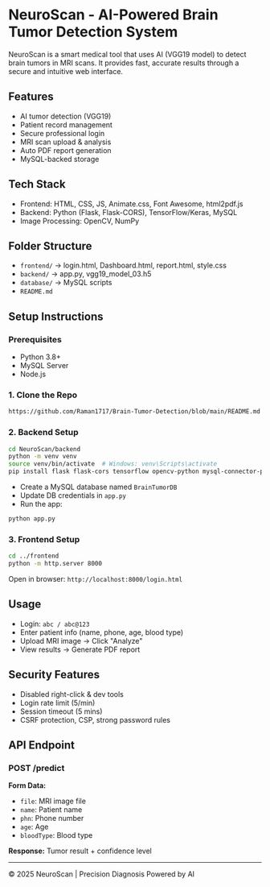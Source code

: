 # NeuroScan - AI-Powered Brain Tumor Detection System

NeuroScan is a smart medical tool that uses AI (VGG19 model) to detect brain tumors in MRI scans. It provides fast, accurate results through a secure and intuitive web interface.

## Features
- AI tumor detection (VGG19)
- Patient record management
- Secure professional login
- MRI scan upload & analysis
- Auto PDF report generation
- MySQL-backed storage

## Tech Stack
- Frontend: HTML, CSS, JS, Animate.css, Font Awesome, html2pdf.js
- Backend: Python (Flask, Flask-CORS), TensorFlow/Keras, MySQL
- Image Processing: OpenCV, NumPy

## Folder Structure
- `frontend/` → login.html, Dashboard.html, report.html, style.css
- `backend/` → app.py, vgg19_model_03.h5
- `database/` → MySQL scripts
- `README.md`

## Setup Instructions

### Prerequisites
- Python 3.8+
- MySQL Server
- Node.js

### 1. Clone the Repo
```bash
https://github.com/Raman1717/Brain-Tumor-Detection/blob/main/README.md
```

### 2. Backend Setup
```bash
cd NeuroScan/backend
python -m venv venv
source venv/bin/activate  # Windows: venv\Scripts\activate
pip install flask flask-cors tensorflow opencv-python mysql-connector-python
```

- Create a MySQL database named `BrainTumorDB`
- Update DB credentials in `app.py`
- Run the app:
```bash
python app.py
```

### 3. Frontend Setup
```bash
cd ../frontend
python -m http.server 8000
```
Open in browser: `http://localhost:8000/login.html`

## Usage
- Login: `abc / abc@123`
- Enter patient info (name, phone, age, blood type)
- Upload MRI image → Click "Analyze"
- View results → Generate PDF report

## Security Features
- Disabled right-click & dev tools
- Login rate limit (5/min)
- Session timeout (5 mins)
- CSRF protection, CSP, strong password rules

## API Endpoint

### POST /predict
**Form Data:**
- `file`: MRI image file
- `name`: Patient name
- `phn`: Phone number
- `age`: Age
- `bloodType`: Blood type

**Response:** Tumor result + confidence level

---

© 2025 NeuroScan | Precision Diagnosis Powered by AI
